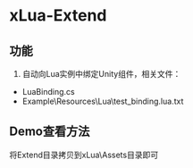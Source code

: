# xLua-Extend
## 功能
1. 自动向Lua实例中绑定Unity组件，相关文件：
* LuaBinding.cs
* Example\Resources\Lua\test_binding.lua.txt

## Demo查看方法
将Extend目录拷贝到xLua\Assets目录即可
